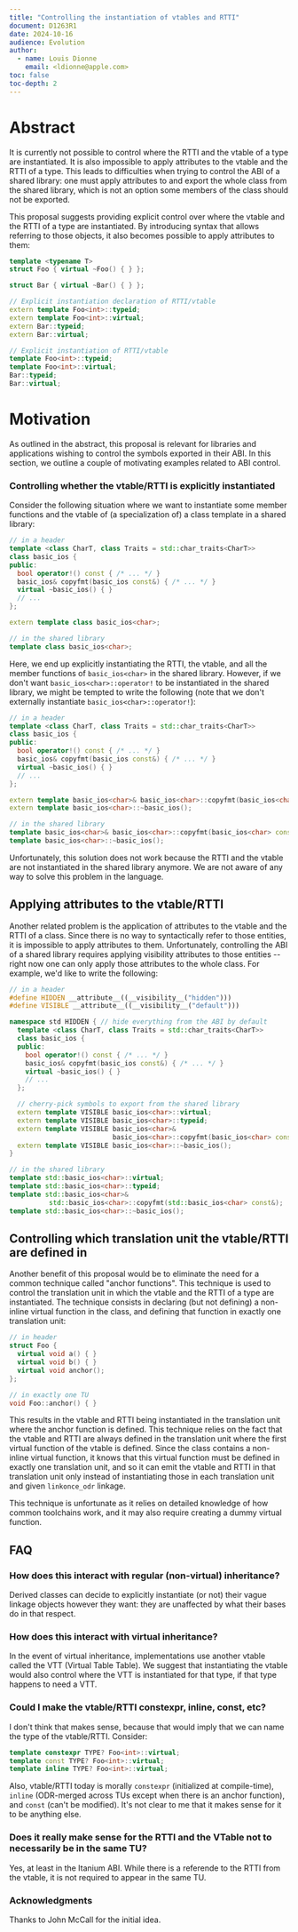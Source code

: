 ```yaml
---
title: "Controlling the instantiation of vtables and RTTI"
document: D1263R1
date: 2024-10-16
audience: Evolution
author:
  - name: Louis Dionne
    email: <ldionne@apple.com>
toc: false
toc-depth: 2
---
```


# Abstract

It is currently not possible to control where the RTTI and the vtable of a type
are instantiated. It is also impossible to apply attributes to the vtable and
the RTTI of a type. This leads to difficulties when trying to control the ABI
of a shared library: one must apply attributes to and export the whole class
from the shared library, which is not an option some members of the class
should not be exported.

This proposal suggests providing explicit control over where the vtable and
the RTTI of a type are instantiated. By introducing syntax that allows referring
to those objects, it also becomes possible to apply attributes to them:

```cpp
template <typename T>
struct Foo { virtual ~Foo() { } };

struct Bar { virtual ~Bar() { } };

// Explicit instantiation declaration of RTTI/vtable
extern template Foo<int>::typeid;
extern template Foo<int>::virtual;
extern Bar::typeid;
extern Bar::virtual;

// Explicit instantiation of RTTI/vtable
template Foo<int>::typeid;
template Foo<int>::virtual;
Bar::typeid;
Bar::virtual;
```

# Motivation

As outlined in the abstract, this proposal is relevant for libraries and
applications wishing to control the symbols exported in their ABI. In this
section, we outline a couple of motivating examples related to ABI control.

### Controlling whether the vtable/RTTI is explicitly instantiated
Consider the following situation where we want to instantiate some member
functions and the vtable of (a specialization of) a class template in a
shared library:

```cpp
// in a header
template <class CharT, class Traits = std::char_traits<CharT>>
class basic_ios {
public:
  bool operator!() const { /* ... */ }
  basic_ios& copyfmt(basic_ios const&) { /* ... */ }
  virtual ~basic_ios() { }
  // ...
};

extern template class basic_ios<char>;

// in the shared library
template class basic_ios<char>;
```

Here, we end up explicitly instantiating the RTTI, the vtable, and all the
member functions of `basic_ios<char>` in the shared library. However, if
we don't want `basic_ios<char>::operator!` to be instantiated in the
shared library, we might be tempted to write the following (note that we
don't externally instantiate `basic_ios<char>::operator!`):

```cpp
// in a header
template <class CharT, class Traits = std::char_traits<CharT>>
class basic_ios {
public:
  bool operator!() const { /* ... */ }
  basic_ios& copyfmt(basic_ios const&) { /* ... */ }
  virtual ~basic_ios() { }
  // ...
};

extern template basic_ios<char>& basic_ios<char>::copyfmt(basic_ios<char> const&);
extern template basic_ios<char>::~basic_ios();

// in the shared library
template basic_ios<char>& basic_ios<char>::copyfmt(basic_ios<char> const&);
template basic_ios<char>::~basic_ios();
```

Unfortunately, this solution does not work because the RTTI and the vtable are
not instantiated in the shared library anymore. We are not aware of any way to
solve this problem in the language.

## Applying attributes to the vtable/RTTI

Another related problem is the application of attributes to the vtable and the
RTTI of a class. Since there is no way to syntactically refer to those entities,
it is impossible to apply attributes to them. Unfortunately, controlling the
ABI of a shared library requires applying visibility attributes to those
entities -- right now one can only apply those attributes to the whole class.
For example, we'd like to write the following:

```cpp
// in a header
#define HIDDEN __attribute__((__visibility__("hidden")))
#define VISIBLE __attribute__((__visibility__("default")))

namespace std HIDDEN { // hide everything from the ABI by default
  template <class CharT, class Traits = std::char_traits<CharT>>
  class basic_ios {
  public:
    bool operator!() const { /* ... */ }
    basic_ios& copyfmt(basic_ios const&) { /* ... */ }
    virtual ~basic_ios() { }
    // ...
  };

  // cherry-pick symbols to export from the shared library
  extern template VISIBLE basic_ios<char>::virtual;
  extern template VISIBLE basic_ios<char>::typeid;
  extern template VISIBLE basic_ios<char>&
                          basic_ios<char>::copyfmt(basic_ios<char> const&);
  extern template VISIBLE basic_ios<char>::~basic_ios();
}

// in the shared library
template std::basic_ios<char>::virtual;
template std::basic_ios<char>::typeid;
template std::basic_ios<char>&
          std::basic_ios<char>::copyfmt(std::basic_ios<char> const&);
template std::basic_ios<char>::~basic_ios();
```

## Controlling which translation unit the vtable/RTTI are defined in
Another benefit of this proposal would be to eliminate the need for a common
technique called "anchor functions". This technique is used to control the
translation unit in which the vtable and the RTTI of a type are instantiated.
The technique consists in declaring (but not defining) a non-inline virtual
function in the class, and defining that function in exactly one translation
unit:

```cpp
// in header
struct Foo {
  virtual void a() { }
  virtual void b() { }
  virtual void anchor();
};

// in exactly one TU
void Foo::anchor() { }
```

This results in the vtable and RTTI being instantiated in the translation unit
where the anchor function is defined. This technique relies on the fact that
the vtable and RTTI are always defined in the translation unit where the first
virtual function of the vtable is defined. Since the class contains a non-inline
virtual function, it knows that this virtual function must be defined in
exactly one translation unit, and so it can emit the vtable and RTTI in that
translation unit only instead of instantiating those in each translation unit
and given `linkonce_odr` linkage.

This technique is unfortunate as it relies on detailed knowledge of how common
toolchains work, and it may also require creating a dummy virtual function.

## FAQ

### How does this interact with regular (non-virtual) inheritance?
Derived classes can decide to explicitly instantiate (or not) their
vague linkage objects however they want: they are unaffected by what
their bases do in that respect.

### How does this interact with virtual inheritance?
In the event of virtual inheritance, implementations use another
vtable called the VTT (Virtual Table Table). We suggest that
instantiating the vtable would also control where the VTT is
instantiated for that type, if that type happens to need a VTT.

### Could I make the vtable/RTTI constexpr, inline, const, etc?
I don't think that makes sense, because that would imply that we can
name the type of the vtable/RTTI. Consider:
```cpp
template constexpr TYPE? Foo<int>::virtual;
template const TYPE? Foo<int>::virtual;
template inline TYPE? Foo<int>::virtual;
```

Also, vtable/RTTI today is morally `constexpr` (initialized at
compile-time), `inline` (ODR-merged across TUs except when there
is an anchor function), and `const` (can't be modified). It's not
clear to me that it makes sense for it to be anything else.

### Does it really make sense for the RTTI and the VTable not to necessarily be in the same TU?
Yes, at least in the Itanium ABI. While there is a referende to the
RTTI from the vtable, it is not required to appear in the same TU.

### Acknowledgments

Thanks to John McCall for the initial idea.
